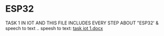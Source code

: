 # ESP32
TASK 1 IN IOT AND THIS FILE INCLUDES EVERY STEP ABOUT "ESP32' & speech to text ..
speesh to text:
[task iot 1.docx](https://github.com/Nadaeida/ESP32/files/9375196/task.iot.1.docx)


